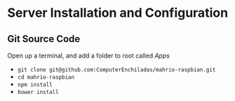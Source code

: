 # Server Installation and Configuration
## Git Source Code
Open up a terminal, and add a folder to root called _Apps_
* `git clone git@github.com:ComputerEnchiladas/mahrio-raspbian.git`
* `cd mahrio-raspbian`
* `npm install`
* `bower install`
